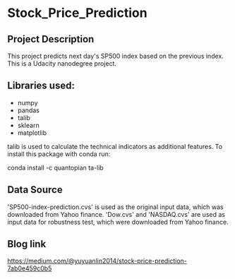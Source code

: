 # Stock_Price_Prediction

## Project Description
This project predicts next day's SP500 index based on the previous index.
This is a Udacity nanodegree project. 

## Libraries used:
- numpy
- pandas
- talib
- sklearn
- matplotlib

talib is used to calculate the technical indicators as additional features.
To install this package with conda run:

conda install -c quantopian ta-lib

## Data Source
'SP500-index-prediction.cvs' is used as the original input data, which was
downloaded from Yahoo finance.
'Dow.cvs' and 'NASDAQ.cvs' are used as input data for robustness test, which were
downloaded from Yahoo finance.

## Blog link
https://medium.com/@yuyuanlin2014/stock-price-prediction-7ab0e459c0b5

